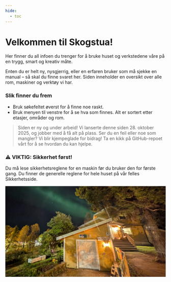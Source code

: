 ```yaml
---
hide:
  - toc
---
```


# Velkommen til Skogstua!

Her finner du all infoen du trenger for å bruke huset og verkstedene våre på en trygg, smart og kreativ måte.

Enten du er helt ny, nysgjerrig, eller en erfaren bruker som må sjekke en manual – så skal du finne svaret her. Siden inneholder en oversikt over alle rom, maskiner og verktøy vi har.

### Slik finner du frem
- Bruk søkefeltet øverst for å finne noe raskt.
- Bruk menyen til venstre for å se hva som finnes. Alt er sortert etter etasjer, områder og rom.

>Siden er ny og under arbeid!
>Vi lanserte denne siden 28. oktober 2025, og jobber med å få alt på plass. Ser du en feil eller noe som mangler? Vi blir kjempeglade for bidrag! Ta en kikk på GitHub-repoet vårt for å se hvordan du kan hjelpe.


### ⚠️ VIKTIG: Sikkerhet først!
Du må lese sikkerhetsreglene for en maskin før du bruker den for første gang. Du finner de generelle reglene for hele huset på vår felles Sikkerhetsside.

![Nordlys over Skogstua](skogstua_natt.jpg "Skogstua fellesverksted")


